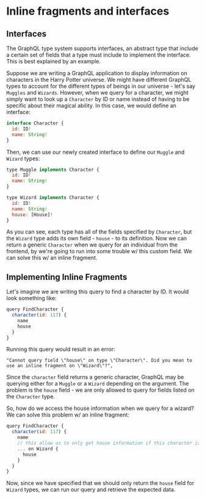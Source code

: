 # Inline fragments and interfaces

## Interfaces

The GraphQL type system supports interfaces, an abstract type that include a certain set of fields that a type must include to implement the interface. This is best explained by an example.

Suppose we are writing a GraphQL application to display information on characters in the Harry Potter universe. We might have different GraphQL types to account for the different types of beings in our universe - let's say `Muggles` and `Wizards`. However, when we query for a character, we might simply want to look up a `Character` by ID or name instead of having to be specific about their magical ability. In this case, we would define an interface:

```js
interface Character {
  id: ID!
  name: String!
}
```

Then, we can use our newly created interface to define our `Muggle` and `Wizard` types:

```js
type Muggle implements Character {
  id: ID!
  name: String!
}

type Wizard implements Character {
  id: ID!
  name: String!
  house: [House]!
}
```

As you can see, each type has all of the fields specified by `Character`, but the `Wizard` type adds its own field - `house` - to its definition. Now we can return a generic `Character` when we query for an individual from the frontend, by we're going to run into some trouble w/ this custom field. We can solve this w/ an inline fragment.

## Implementing Inline Fragments

Let's imagine we are writing this query to find a character by ID. It would look something like:

```js
query FindCharacter {
  character(id: 117) {
    name
    house
  }
}
```

Running this query would result in an error:

```
"Cannot query field \"house\" on type \"Character\". Did you mean to use an inline fragment on \"Wizard\"?",
```

Since the `character` field returns a generic character, GraphQL may be querying either for a `Muggle` or a `Wizard` depending on the argument. The problem is the `house` field - we are only allowed to query for fields listed on the `Character` type.

So, how do we access the house information when we query for a wizard? We can solve this problem w/ an inline fragment:

```js
query FindCharacter {
  character(id: 117) {
    name
    // this allow us to only get house information if this character is a Wizard
    ... on Wizard {
      house
    }
  }
}
```

Now, since we have specified that we should only return the `house` field for `Wizard` types, we can run our query and retrieve the expected data.
